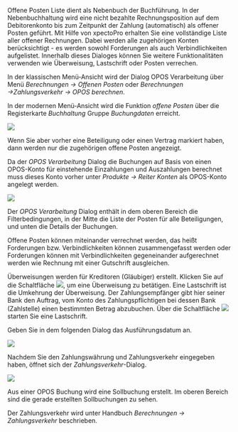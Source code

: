 Offene Posten Liste dient als Nebenbuch der Buchführung. In der Nebenbuchhaltung wird eine nicht bezahlte Rechnungsposition auf dem Debitorenkonto bis zum Zeitpunkt der Zahlung (automatisch) als offener Posten geführt. 
Mit Hilfe von xpectoPro erhalten Sie eine vollständige Liste aller offener Rechnungen. Dabei werden alle zugehörigen Konten berücksichtigt  - es werden sowohl Forderungen als auch Verbindlichkeiten aufgelistet. Innerhalb dieses Dialoges können Sie weitere Funktionalitäten verwenden wie Überweisung, Lastschrift oder Posten verrechen.

In der klassischen Menü-Ansicht wird der Dialog OPOS Verarbeitung über Menü *Berechnungen → Offenen Posten*  oder *Berechnungen →Zahlungsverkehr → OPOS berechnen*.

In der modernen Menü-Ansicht wird die Funktion *offene Posten* über die Registerkarte *Buchhaltung* Gruppe *Buchungdaten* erreicht.

![](http://xpecto.github.io/docs/img/img_1461769970816.png)

Wenn Sie aber vorher eine Beteiligung  oder einen Vertrag markiert haben, dann werden nur die zugehörigen offene Posten angezeigt.

Da der *OPOS Verarbeitung* Dialog die Buchungen auf Basis von einen OPOS-Konto für einstehende Einzahlungen und Auszahlungen berechnet muss dieses Konto vorher unter *Produkte → Reiter Konten* als OPOS-Konto angelegt werden. 

![](http://xpecto.github.io/docs/img/img_1461769707029.png)

Der *OPOS Verarbeitung* Dialog enthält in dem oberen Bereich die Filterbedingungen, in der Mitte die Liste der 
Posten für alle Beteiligungen, und unten die Details der Buchungen.

Offene Posten können miteinander verrechnet werden, das heißt Forderungen bzw. Verbindlichkeiten können zusammengefasst werden oder Forderungen können mit Verbindlichkeiten gegeneinander aufgerechnet werden wie Rechnung mit einer Gutschrift ausgleichen.

Überweisungen werden für Kreditoren (Gläubiger) erstellt. Klicken Sie auf die Schaltfläche ![](http://xpecto.github.io/docs/img/img_1440769189875.png), um eine Überweisung zu betätigen. 
Eine Lastschrift ist die Umkehrung der Überweisung. Der Zahlungsempfänger gibt hier seiner Bank den Auftrag, vom Konto des Zahlungspflichtigen bei dessen Bank (Zahlstelle) einen bestimmten Betrag abzubuchen.
Über die Schaltfläche ![](http://xpecto.github.io/docs/img/img_1440769218414.png) starten Sie eine Lastschrift. 

Geben Sie in dem folgenden Dialog das Ausführungsdatum an. 

![](http://xpecto.github.io/docs/img/img_1441702086158.png)


Nachdem Sie den Zahlungswährung und Zahlungsverkehr eingegeben haben, öffnet sich der *Zahlungsverkehr*-Dialog. 

![](http://xpecto.github.io/docs/img/img_1461771119658.png)

Aus einer OPOS Buchung wird eine Sollbuchung erstellt.  Im oberen Bereich sind die gerade erstellten Sollbuchungen zu sehen. 

Der Zahlungsverkehr wird unter Handbuch *Berechnungen → Zahlungsverkehr* beschrieben.

